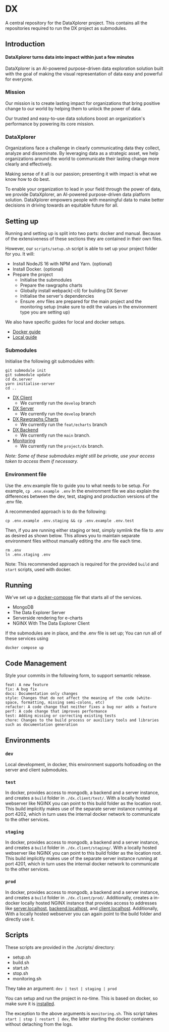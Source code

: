 # DX
A central repository for the DataXplorer project.
This contains all the repositories required to run the DX project as submodules.

## Introduction
#### DataXplorer turns data into impact within just a few minutes
DataXplorer is an AI-powered purpose-driven data exploration solution built with the
goal of making the visual representation of data easy and powerful for everyone.

### Mission
Our mission is to create lasting impact for organizations that bring positive change to our world by helping them to unlock the power of data.

Our trusted and easy-to-use data solutions boost an organization's performance by powering its core mission.

### DataXplorer
Organizations face a challenge in clearly communicating
data they collect, analyze and disseminate. By leveraging data as a strategic asset, we help organizations around the world to communicate their lasting change more clearly
and effectively.

Making sense of it all is our passion;
presenting it with impact is what we know how to do best.

To enable your organization to lead in your field through the power of data, we provide DataXplorer, an AI-powered purpose-driven data platform solution. DataXplorer empowers people with meaningful data to make better decisions in driving towards an
equitable future for all.

## Setting up
Running and setting up is split into two parts: docker and manual. Because of the extensiveness of these sections they are contained in their own files.

However, our `scripts/setup.sh` script is able to set up your project folder for you.
It will:
- Install NodeJS 16 with NPM and Yarn. (optional)
- Install Docker. (optional)
- Prepare the project
    - Initialise the submodules
    - Prepare the rawgraphs charts
    - Globally install webpack(-cli) for building DX Server
    - Initialise the server's dependencies
    - Ensure .env files are prepared for the main project and the monitoring setup (make sure to edit the values in the environment type you are setting up)

We also have specific guides for local and docker setups.
- [Docker guide](./docs/DOCKER.md)
- [Local guide](./docs/LOCAL.md)

### Submodules
Initialise the following git submodules with:
```
git submodule init
git submodule update
cd dx.server
yarn initialise-server
cd ..

```
- [DX Client](https://github.com/zimmerman-team/dx.client)
    - We currently run the `develop` branch
- [DX Server](https://github.com/zimmerman-team/dx.server)
    - We currently run the `develop` branch
- [DX Rawgraphs Charts](https://github.com/zimmerman-team/rawgraphs-charts)
    - We currently run the `feat/echarts` branch
- [DX Backend](https://github.com/zimmerman-team/dx.backend)
    - We currently run the `main` branch.
- [Monitoring](https://github.com/zimmerman-team/Central-Logging)
    - We currently run the `project/dx` branch.

_Note: Some of these submodules might still be private, use your access token to access them if necessary._

### Environment file
Use the .env.example file to guide you to what needs to be setup. For example, `cp .env.example .env`
In the environment file we also explain the differences between the dev, test, staging and production versions of the .env file.

A recommended approach is to do the following: 
```
cp .env.example .env.staging && cp .env.example .env.test
```
Then, if you are running either staging or test, simply symlink the file to .env as desired as shown below. This allows you to maintain separate environment files without manually editing the .env file each time.
```
rm .env
ln .env.staging .env
```

Note: This recommended approach is required for the provided `build` and `start` scripts, used with docker.

## Running
We've set up a [docker-compose](docker-compose.yml) file that starts all of the services.
- MongoDB
- The Data Explorer Server
- Serverside rendering for e-charts
- NGINX With The Data Explorer Client

If the submodules are in place, and the .env file is set up; You can run all of these services using
```
docker compose up
```

## Code Management
Style your commits in the following form, to support semantic release.
```
feat: A new feature
fix: A bug fix
docs: Documentation only changes
style: Changes that do not affect the meaning of the code (white-space, formatting, missing semi-colons, etc)
refactor: A code change that neither fixes a bug nor adds a feature
perf: A code change that improves performance
test: Adding missing or correcting existing tests
chore: Changes to the build process or auxiliary tools and libraries such as documentation generation
```

## Environments
### `dev`
Local development, in docker, this environment supports hotloading on the server and client submodules.

### `test`
In docker, provides access to mongodb, a backend and a server instance, and creates a `build` folder in `./dx.client/test/`. With a locally hosted webserver like NGINX you can point to this build folder as the location root. This build implicitly makes use of the separate server instance running at port 4202, which in turn uses the internal docker network to communicate to the other services.

### `staging`
In docker, provides access to mongodb, a backend and a server instance, and creates a `build` folder in `./dx.client/staging/`. With a locally hosted webserver like NGINX you can point to this build folder as the location root. This build implicitly makes use of the separate server instance running at port 4201, which in turn uses the internal docker network to communicate to the other services.

### `prod`
In docker, provides access to mongodb, a backend and a server instance, and creates a `build` folder in `./dx.client/prod/`. Additionally, creates a in-docker locally hosted NGINX instance that provides access to addresses like [server.localhost](server.localhost), [backend.localhost](backend.localhost), and [client.localhost](client.localhost). Additionally, With a locally hosted webserver you can again point to the build folder and directly use it.

## Scripts
These scripts are provided in the ./scripts/ directory:
- setup.sh
- build.sh
- start.sh
- stop.sh
- monitoring.sh

They take an argument: `dev | test | staging | prod`

You can setup and run the project in no-time. This is based on docker, so make sure it is [installed](./docs/DOCKER.md#installing-docker).

The exception to the above arguments is `monitoring.sh`. This script takes `start | stop | restart | dev`, the latter starting the docker containers without detaching from the logs.
